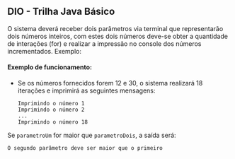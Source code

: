 ## DIO - Trilha Java Básico

O sistema deverá receber dois parâmetros via terminal que representarão dois números inteiros, com estes dois números deve-se obter a quantidade de interações (for) e realizar a impressão no console dos números incrementados. Exemplo:

#### Exemplo de funcionamento:

- Se os números fornecidos forem 12 e 30, o sistema realizará 18 iterações e imprimirá as seguintes mensagens:

  ```
  Imprimindo o número 1
  Imprimindo o número 2
  ...
  Imprimindo o número 18
  ```

Se `parametroUm` for maior que `parametroDois`, a saída será:
```
O segundo parâmetro deve ser maior que o primeiro
```


